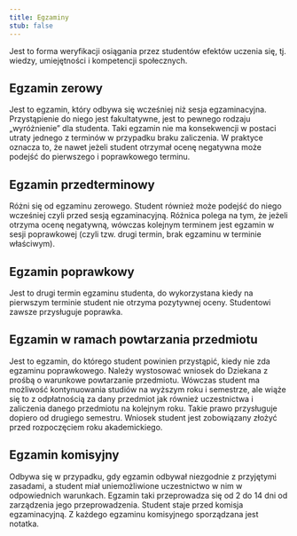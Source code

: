 ```yaml
---
title: Egzaminy
stub: false
---
```

Jest to forma weryfikacji osiągania przez studentów efektów uczenia się, tj. wiedzy, umiejętności i kompetencji społecznych.

## Egzamin zerowy

Jest to egzamin, który odbywa się wcześniej niż sesja egzaminacyjna. Przystąpienie do niego jest fakultatywne, jest to pewnego rodzaju „wyróżnienie” dla studenta. Taki egzamin nie ma konsekwencji w postaci utraty jednego z terminów w przypadku braku zaliczenia. W praktyce oznacza to, że nawet jeżeli student otrzymał ocenę negatywna może podejść do pierwszego i poprawkowego terminu.

## Egzamin przedterminowy

Różni się od egzaminu zerowego. Student również może podejść do niego wcześniej czyli przed sesją egzaminacyjną. Różnica polega na tym, że jeżeli otrzyma ocenę negatywną, wówczas kolejnym terminem jest egzamin w sesji poprawkowej (czyli tzw. drugi termin, brak egzaminu w terminie właściwym).

## Egzamin poprawkowy

Jest to drugi termin egzaminu studenta, do wykorzystana kiedy na pierwszym terminie student nie otrzyma pozytywnej oceny. Studentowi zawsze przysługuje poprawka.

## Egzamin w ramach powtarzania przedmiotu 

Jest to egzamin, do którego student powinien przystąpić, kiedy nie zda egzaminu poprawkowego. Należy wystosować wniosek do Dziekana z prośbą o warunkowe powtarzanie przedmiotu. Wówczas student ma możliwość kontynuowania studiów na wyższym roku i semestrze, ale wiąże się to z odpłatnością za dany przedmiot jak również uczestnictwa i zaliczenia danego przedmiotu na kolejnym roku. Takie prawo przysługuje dopiero od drugiego semestru. Wniosek student jest zobowiązany złożyć przed rozpoczęciem roku akademickiego.

## Egzamin komisyjny 

Odbywa się w przypadku, gdy egzamin odbywał niezgodnie z przyjętymi zasadami, a student miał uniemożliwione uczestnictwo w nim w odpowiednich warunkach. Egzamin taki przeprowadza się od 2 do 14 dni od zarządzenia jego przeprowadzenia. Student staje przed komisja egzaminacyjną. Z każdego egzaminu komisyjnego sporządzana jest notatka.